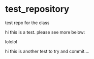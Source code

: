 # test_repository
test repo for the class

hi this is a test. please see more below: 


lololol


hi this is another test to try and commit.... 